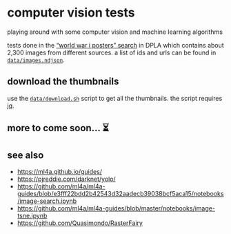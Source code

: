 # computer vision tests

playing around with some computer vision and machine learning algorithms

tests done in the [“world war i posters” search](https://dp.la/search?q=world+war+i+poster) in DPLA which contains about 2,300 images from different sources. a list of ids and urls can be found in [`data/images.ndjson`](data/images.ndjson).

## download the thumbnails

use the [`data/download.sh`](data/download.sh) script to get all the thumbnails. the script requires [jq](https://stedolan.github.io/jq/).

## more to come soon... ⏳

## see also

* https://ml4a.github.io/guides/
* https://pjreddie.com/darknet/yolo/
* https://github.com/ml4a/ml4a-guides/blob/e3fff22bdd2b42543d32aadecb39038bcf5aca15/notebooks/image-search.ipynb
* https://github.com/ml4a/ml4a-guides/blob/master/notebooks/image-tsne.ipynb
* https://github.com/Quasimondo/RasterFairy
